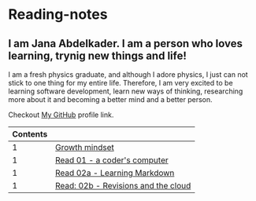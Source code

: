# Reading-notes

## I am Jana Abdelkader. I am a person who loves learning, trynig new things and life!
I am a fresh physics graduate, and although I adore physics, I just can not stick to one thing for my entire life.  Therefore, I am very excited to be learning software development, learn new ways of thinking, researching more about it and becoming a better mind and a better person. 

Checkout [My GitHub](https://github.com/Jana998-alt) profile link.


| Contents | |
| --- | --- |
| 1 | [Growth mindset](https://github.com/Jana998-alt/reading-notes.git/Growthmindset) |
| 1 | [Read 01 - a coder's computer](https://github.com/Jana998-alt/reading-notes.git/Read01) |
| 1 | [Read 02a - Learning Markdown](https://github.com/Jana998-alt/reading-notes.git/Read02a) |
| 1 | [Read: 02b - Revisions and the cloud](https://github.com/Jana998-alt/reading-notes.git/Read02b) |